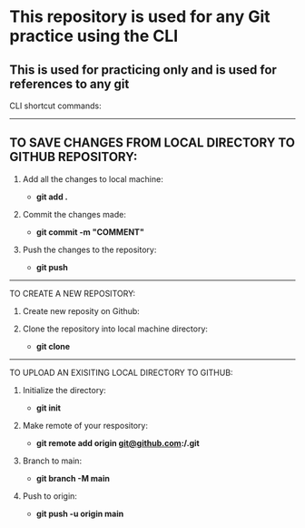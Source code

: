 # This repository is used for any Git practice using the CLI

## This is used for practicing only and is used for references to any git 
CLI 
shortcut commands:

-------------------------
## TO SAVE CHANGES FROM LOCAL DIRECTORY TO GITHUB REPOSITORY: 

1. Add all the changes to local machine:
	- **git add .** 

2. Commit the changes made: 
	* **git commit -m "COMMENT"**

3. Push the changes to the repository: 
	- **git push**

---------------------------
TO CREATE A NEW REPOSITORY:


1. Create new reposity on Github:

2. Clone the repository into local machine directory: 
	- **git clone <URL>**


-----------------------------
TO UPLOAD AN EXISITING LOCAL  DIRECTORY TO GITHUB:

1. Initialize the directory: 
	- **git init**

2. Make remote of your respository: 
	- **git remote add origin 
git@github.com:<USERNAME>/<REPOSITORY>.git**

3. Branch to main:
	- **git branch -M main**

4. Push to origin:
	- **git push -u origin main**
